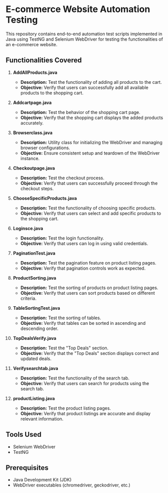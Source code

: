 # E-commerce Website Automation Testing

This repository contains end-to-end automation test scripts implemented in Java using TestNG and Selenium WebDriver for testing the functionalities of an e-commerce website.

## Functionalities Covered

1. **AddAllProducts.java**
   - **Description:** Test the functionality of adding all products to the cart.
   - **Objective:** Verify that users can successfully add all available products to the shopping cart.

2. **Addcartpage.java**
   - **Description:** Test the behavior of the shopping cart page.
   - **Objective:** Verify that the shopping cart displays the added products accurately.

3. **Browserclass.java**
   - **Description:** Utility class for initializing the WebDriver and managing browser configurations.
   - **Objective:** Ensure consistent setup and teardown of the WebDriver instance.

4. **Checkoutpage.java**
   - **Description:** Test the checkout process.
   - **Objective:** Verify that users can successfully proceed through the checkout steps.

5. **ChooseSpecificProducts.java**
   - **Description:** Test the functionality of choosing specific products.
   - **Objective:** Verify that users can select and add specific products to the shopping cart.

6. **Loginsce.java**
   - **Description:** Test the login functionality.
   - **Objective:** Verify that users can log in using valid credentials.

7. **PaginationTest.java**
   - **Description:** Test the pagination feature on product listing pages.
   - **Objective:** Verify that pagination controls work as expected.

8. **ProductSorting.java**
   - **Description:** Test the sorting of products on product listing pages.
   - **Objective:** Verify that users can sort products based on different criteria.

9. **TableSortingTest.java**
   - **Description:** Test the sorting of tables.
   - **Objective:** Verify that tables can be sorted in ascending and descending order.

10. **TopDealsVerify.java**
    - **Description:** Test the "Top Deals" section.
    - **Objective:** Verify that the "Top Deals" section displays correct and updated deals.

11. **Verifysearchtab.java**
    - **Description:** Test the functionality of the search tab.
    - **Objective:** Verify that users can search for products using the search tab.

12. **productListing.java**
    - **Description:** Test the product listing pages.
    - **Objective:** Verify that product listings are accurate and display relevant information.

## Tools Used

- Selenium WebDriver
- TestNG

## Prerequisites

- Java Development Kit (JDK)
- WebDriver executables (chromedriver, geckodriver, etc.)
